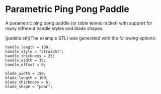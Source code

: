 Parametric Ping Pong Paddle
===========================
A parametric ping pong paddle (or table tennis racket) with support for many different handle styles and blade shapes.

[paddle.stl](The example STL) was generated with the following options:

```
handle_length = 100;
handle_style = "straight";
handle_thickness = 25;
handle_width = 35;
handle_offset = 0;

blade_width = 150;
blade_length = 160;
blade_thickness = 6;
blade_shape = "pear";
```